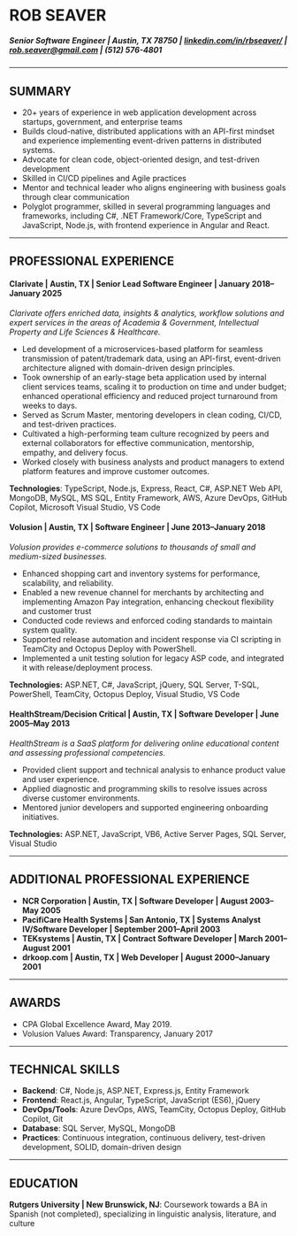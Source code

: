 # ROB SEAVER	

##### Senior Software Engineer | Austin, TX 78750 | [linkedin.com/in/rbseaver/](http://linkedin.com/in/rbseaver/) | [rob.seaver@gmail.com](mailto:rob.seaver@gmail.com) | (512) 576-4801

---

## SUMMARY

* 20+ years of experience in web application development across startups, government, and enterprise teams
* Builds cloud-native, distributed applications with an API-first mindset and experience implementing event-driven patterns in distributed systems.
* Advocate for clean code, object-oriented design, and test-driven development
* Skilled in CI/CD pipelines and Agile practices
* Mentor and technical leader who aligns engineering with business goals through clear communication
* Polyglot programmer, skilled in several programming languages and frameworks, including C#, .NET Framework/Core, TypeScript and JavaScript, Node.js, with frontend experience in Angular and React.

---

## PROFESSIONAL EXPERIENCE

#### Clarivate |  Austin, TX  | Senior Lead Software Engineer  | January 2018–January 2025

*Clarivate offers enriched data, insights & analytics, workflow solutions and expert services in the areas of Academia & Government, Intellectual Property and Life Sciences & Healthcare.*

* Led development of a microservices-based platform for seamless transmission of patent/trademark data, using an API-first, event-driven architecture aligned with domain-driven design principles.  
* Took ownership of an early-stage beta application used by internal client services teams, scaling it to production on time and under budget; enhanced operational efficiency and reduced project turnaround from weeks to days.  
* Served as Scrum Master, mentoring developers in clean coding, CI/CD, and test-driven practices.  
* Cultivated a high-performing team culture recognized by peers and external collaborators for effective communication, mentorship, empathy, and delivery focus.  
* Worked closely with business analysts and product managers to extend platform features and improve customer outcomes.

**Technologies**: TypeScript, Node.js, Express, React, C#, ASP\.NET Web API, MongoDB, MySQL, MS SQL, Entity Framework, AWS, Azure DevOps, GitHub Copilot, Microsoft Visual Studio, VS Code



#### Volusion | Austin, TX | Software Engineer | June 2013–January 2018

*Volusion provides e-commerce solutions to thousands of small and medium-sized businesses.*

* Enhanced shopping cart and inventory systems for performance, scalability, and reliability.  
* Enabled a new revenue channel for merchants by architecting and implementing Amazon Pay integration, enhancing checkout flexibility and customer trust  
* Conducted code reviews and enforced coding standards to maintain system quality.  
* Supported release automation and incident response via CI scripting in TeamCity and Octopus Deploy with PowerShell.  
* Implemented a unit testing solution for legacy ASP code, and integrated it with release/deployment process.

**Technologies:** ASP\.NET, C#, JavaScript, jQuery, SQL Server, T-SQL, PowerShell, TeamCity, Octopus Deploy, Visual Studio, VS Code



#### HealthStream/Decision Critical | Austin, TX | Software Developer | June 2005–May 2013

*HealthStream is a SaaS platform for delivering online educational content and assessing professional competencies.*

* Provided client support and technical analysis to enhance product value and user experience.  
* Applied diagnostic and programming skills to resolve issues across diverse customer environments.  
* Mentored junior developers and supported engineering onboarding initiatives.

**Technologies:** ASP\.NET, JavaScript, VB6, Active Server Pages, SQL Server, Visual Studio

---

## ADDITIONAL PROFESSIONAL EXPERIENCE

- **NCR Corporation | Austin, TX | Software Developer | August 2003–May 2005**
- **PacifiCare Health Systems | San Antonio, TX | Systems Analyst IV/Software Developer | September 2001–April 2003**
- **TEKsystems | Austin, TX | Contract Software Developer | March 2001–August 2001**
- **drkoop.com | Austin, TX | Web Developer | August 2000–January 2001**

---

## AWARDS

* CPA Global Excellence Award, May 2019\.  
* Volusion Values Award: Transparency, January 2017

---

## TECHNICAL SKILLS

- **Backend**: C#, Node\.js, ASP\.NET, Express\.js, Entity Framework  
- **Frontend**: React\.js, Angular, TypeScript, JavaScript (ES6), jQuery
- **DevOps/Tools**: Azure DevOps, AWS, TeamCity, Octopus Deploy, GitHub Copilot, Git
- **Database**: SQL Server, MySQL, MongoDB
- **Practices**: Continuous integration, continuous delivery, test-driven development, SOLID, domain-driven design

---

## EDUCATION

**Rutgers University | New Brunswick, NJ**: Coursework towards a BA in Spanish (not completed), specializing in linguistic analysis, literature, and culture